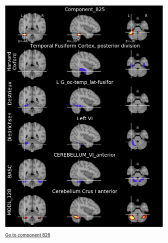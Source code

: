


![825](preliminary/825.jpg "Component 825")

[Go to component 826](https://parietal-inria.github.io/MODL_atlas/1024/826 "Component 826")